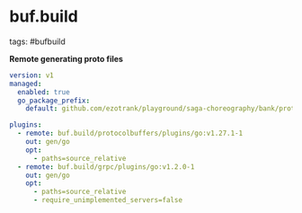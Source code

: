 # buf.build

tags: #bufbuild

**Remote generating proto files**

```yaml
version: v1
managed:
  enabled: true
  go_package_prefix:
    default: github.com/ezotrank/playground/saga-choreography/bank/proto/gen/go

plugins:
  - remote: buf.build/protocolbuffers/plugins/go:v1.27.1-1
    out: gen/go
    opt:
      - paths=source_relative
  - remote: buf.build/grpc/plugins/go:v1.2.0-1
    out: gen/go
    opt:
      - paths=source_relative
      - require_unimplemented_servers=false
```